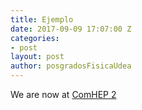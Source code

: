 ```yaml
---
title: Ejemplo
date: 2017-09-09 17:07:00 Z
categories:
- post
layout: post
author: posgradosFisicaUdea
---
```


We are now at [ComHEP 2](https://indico.cern.ch/event/640471/)
